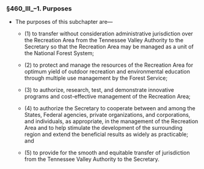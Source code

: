 ### §460_lll_–1. Purposes
* The purposes of this subchapter are—

  * (1) to transfer without consideration administrative jurisdiction over the Recreation Area from the Tennessee Valley Authority to the Secretary so that the Recreation Area may be managed as a unit of the National Forest System;

  * (2) to protect and manage the resources of the Recreation Area for optimum yield of outdoor recreation and environmental education through multiple use management by the Forest Service;

  * (3) to authorize, research, test, and demonstrate innovative programs and cost-effective management of the Recreation Area;

  * (4) to authorize the Secretary to cooperate between and among the States, Federal agencies, private organizations, and corporations, and individuals, as appropriate, in the management of the Recreation Area and to help stimulate the development of the surrounding region and extend the beneficial results as widely as practicable; and

  * (5) to provide for the smooth and equitable transfer of jurisdiction from the Tennessee Valley Authority to the Secretary.